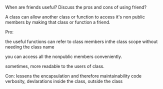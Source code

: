 When are friends useful? Discuss the pros and cons of using friend?

A class can allow another class or function to access it's non public
members by making that class or function a friend.

Pro:

the useful functions can refer to class members inthe class scope
without needing the class name

you can access all the nonpublic members conveniently.

sometimes, more readable to the users of class.


Con:
lessens the encapsulation and therefore maintainability
code verbosity, devlarations inside the class, outside the class